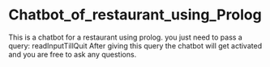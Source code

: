 # Chatbot_of_restaurant_using_Prolog
This is a chatbot for a restaurant using prolog.
you just need to pass a query: readInputTillQuit
After giving this query the chatbot will get activated and you are free to ask any questions.
